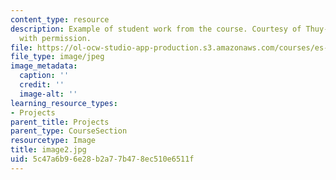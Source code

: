 ```yaml
---
content_type: resource
description: Example of student work from the course. Courtesy of Thuy-Tien Le. Used
  with permission.
file: https://ol-ocw-studio-app-production.s3.amazonaws.com/courses/es-298-art-of-color-spring-2005/5c47a6b96e28b2a77b478ec510e6511f_image2.jpg
file_type: image/jpeg
image_metadata:
  caption: ''
  credit: ''
  image-alt: ''
learning_resource_types:
- Projects
parent_title: Projects
parent_type: CourseSection
resourcetype: Image
title: image2.jpg
uid: 5c47a6b9-6e28-b2a7-7b47-8ec510e6511f
---
```

